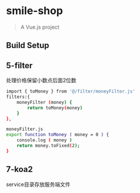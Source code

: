 # smile-shop

> A Vue.js project

## Build Setup


## 5-filter
处理价格保留小数点后面2位数

```bash
import { toMoney } from '@/filter/moneyFilter.js'
filters:{
    moneyFilter (money) {
        return toMoney(money)
    }
},

moneyFilter.js
export function toMoney ( money = 0 ) {
    console.log ( money )
    return money.toFixed(2);
}
```
## 7-koa2
service目录存放服务端文件
